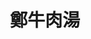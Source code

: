 ---
title: "鄭牛肉湯"
description: "鄭牛肉湯"
layout: shop
keywords:
  - 美食競賽
  - 台灣美食
  - 美食精選
datePublished: "2025-06-30"
dateModified: "2025-07-02"
city: "台南市"
district: "中西區"
address: "台南市中西區金華路四段47巷2號"
phone: "062281025"
geo: "22.998376866738628, 120.19468317498917"
google_map: "https://maps.app.goo.gl/krpFQFCS5LMkjk2s7"
footinder: "https://footinder.com.tw/%E5%8F%B0%E5%8D%97%E5%B8%82%E4%B8%AD%E8%A5%BF%E5%8D%80/362181/"
official: "https://www.facebook.com/TainanZhengBeef/"
award:
  - name: "500盤"
    year: "2024"
    entries:
      - dishes:
          - "炒牛腩"

---